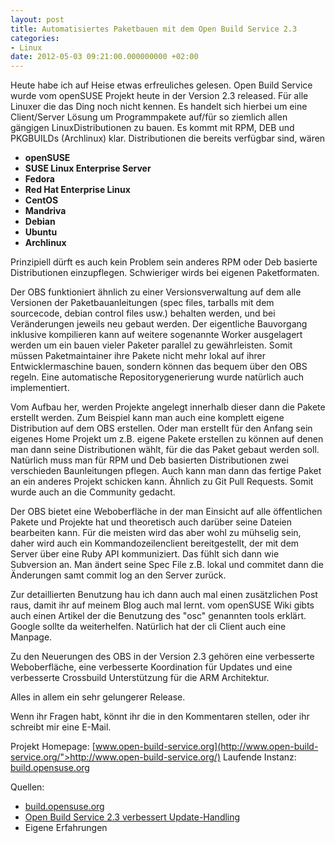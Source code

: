```yaml
---
layout: post
title: Automatisiertes Paketbauen mit dem Open Build Service 2.3
categories:
- Linux
date: 2012-05-03 09:21:00.000000000 +02:00
---
```

Heute habe ich auf Heise etwas erfreuliches gelesen. Open Build Service wurde vom openSUSE Projekt heute in der Version 2.3 released. Für alle Linuxer die das Ding noch nicht kennen. Es handelt sich hierbei um eine Client/Server Lösung um Programmpakete auf/für so ziemlich allen gängigen LinuxDistributionen zu bauen. Es kommt mit RPM, DEB und PKGBUILDs (Archlinux) klar. Distributionen die bereits verfügbar sind, wären

* **openSUSE**
* **SUSE Linux Enterprise Server**
* **Fedora**
* **Red Hat Enterprise Linux**
* **CentOS**
* **Mandriva**
* **Debian**
* **Ubuntu**
* **Archlinux**

Prinzipiell dürft es auch kein Problem sein anderes RPM oder Deb basierte Distributionen einzupflegen. Schwieriger wirds bei eigenen Paketformaten.

Der OBS funktioniert ähnlich zu einer Versionsverwaltung auf dem alle Versionen der Paketbauanleitungen (spec files, tarballs mit dem sourcecode, debian control files usw.) behalten werden, und bei Veränderungen jeweils neu gebaut werden. Der eigentliche Bauvorgang inklusive kompilieren kann auf weitere sogenannte Worker ausgelagert werden um ein bauen vieler Paketer parallel zu gewährleisten. Somit müssen Paketmaintainer ihre Pakete nicht mehr lokal auf ihrer Entwicklermaschine bauen, sondern können das bequem über den OBS regeln. Eine automatische Repositorygenerierung wurde natürlich auch implementiert.

Vom Aufbau her, werden Projekte angelegt innerhalb dieser dann die Pakete erstellt werden. Zum Beispiel kann man auch eine komplett eigene Distribution auf dem OBS erstellen. Oder man erstellt für den Anfang sein eigenes Home Projekt um z.B. eigene Pakete erstellen zu können auf denen man dann seine Distributionen wählt, für die das Paket gebaut werden soll. Natürlich muss man für RPM und Deb basierten Distributionen zwei verschieden Baunleitungen pflegen. Auch kann man dann das fertige Paket an ein anderes Projekt schicken kann. Ähnlich zu Git Pull Requests. Somit wurde auch an die  Community gedacht.

Der OBS bietet eine Weboberfläche in der man Einsicht auf alle öffentlichen Pakete und Projekte hat und theoretisch auch darüber seine Dateien bearbeiten kann. Für die meisten wird das aber wohl zu mühselig sein, daher wird auch ein Kommandozeilenclient bereitgestellt, der mit dem Server über eine Ruby API kommuniziert. Das fühlt sich dann wie Subversion an. Man ändert seine Spec File z.B. lokal und commitet dann die Änderungen samt commit log an den Server zurück.

Zur detaillierten Benutzung hau ich dann auch mal einen zusätzlichen Post raus, damit ihr auf meinem Blog auch mal lernt. vom openSUSE Wiki gibts auch einen Artikel der die Benutzung des "osc" genannten tools erklärt. Google sollte da weiterhelfen. Natürlich hat der cli Client auch eine Manpage.

Zu den Neuerungen des OBS in der Version 2.3 gehören eine verbesserte Weboberfläche, eine verbesserte Koordination für Updates und eine verbesserte Crossbuild Unterstützung für die ARM Architektur.

Alles in allem ein sehr gelungerer Release.

Wenn ihr Fragen habt, könnt ihr die in den Kommentaren stellen, oder ihr schreibt mir eine E-Mail.

Projekt Homepage:
[www.open-build-service.org](http://www.open-build-service.org/">http://www.open-build-service.org/)
Laufende Instanz:
[build.opensuse.org](https://build.opensuse.org/)

Quellen:

* [build.opensuse.org](https://build.opensuse.org/)
* [Open Build Service 2.3 verbessert Update-Handling](http://www.heise.de/open/meldung/Open-Build-Service-2-3-verbessert-Update-Handling-1566188.html)
* Eigene Erfahrungen
